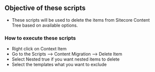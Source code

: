 ## Objective of these scripts

- These scripts will be used to delete the items from Sitecore Content Tree based on available options.

### How to execute these scripts

- Right click on Context Item
- Go to the Scripts --> Content Migration --> Delete Item
- Select Nested true if you want nested items to delete
- Select the templates what you want to exclude
